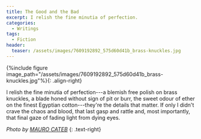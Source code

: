 ```yaml
---
title: The Good and the Bad
excerpt: I relish the fine minutia of perfection.
categories:
  - Writings
tags:
  - Fiction
header:
  teaser: /assets/images/7609192892_575d60d41b_brass-knuckles.jpg
---
```

{%include figure image_path="/assets/images/7609192892_575d60d41b_brass-knuckles.jpg"%}{: .align-right}

I relish the fine minutia of perfection---a blemish free polish on brass knuckles, a blade honed without sign of pit or burr, the sweet odour of ether on the finest Egyptian cotton---they're the details that matter. If only I didn't crave the chaos and blood, that last gasp and rattle and, most importantly, that final gaze of fading light from dying eyes.

*Photo by [MAURO CATEB](http://www.flickr.com/photos/69102917@N06/7609192892)*
{: .text-right}



